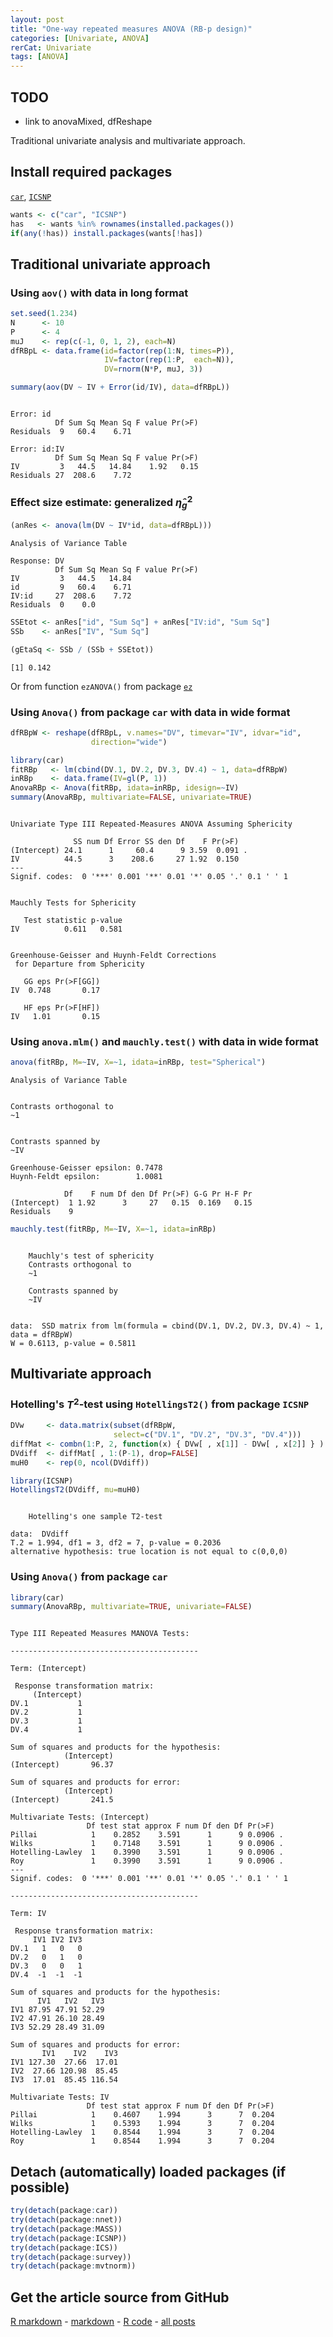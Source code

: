 ```yaml
---
layout: post
title: "One-way repeated measures ANOVA (RB-p design)"
categories: [Univariate, ANOVA]
rerCat: Univariate
tags: [ANOVA]
---
```





TODO
-------------------------

 - link to anovaMixed, dfReshape

Traditional univariate analysis and multivariate approach.

Install required packages
-------------------------

[`car`](http://cran.r-project.org/package=car), [`ICSNP`](http://cran.r-project.org/package=ICSNP)


```r
wants <- c("car", "ICSNP")
has   <- wants %in% rownames(installed.packages())
if(any(!has)) install.packages(wants[!has])
```


Traditional univariate approach
-------------------------

### Using `aov()` with data in long format


```r
set.seed(1.234)
N      <- 10
P      <- 4
muJ    <- rep(c(-1, 0, 1, 2), each=N)
dfRBpL <- data.frame(id=factor(rep(1:N, times=P)),
                     IV=factor(rep(1:P,  each=N)),
                     DV=rnorm(N*P, muJ, 3))
```



```r
summary(aov(DV ~ IV + Error(id/IV), data=dfRBpL))
```

```

Error: id
          Df Sum Sq Mean Sq F value Pr(>F)
Residuals  9   60.4    6.71               

Error: id:IV
          Df Sum Sq Mean Sq F value Pr(>F)
IV         3   44.5   14.84    1.92   0.15
Residuals 27  208.6    7.72               
```


### Effect size estimate: generalized $\hat{\eta}_{g}^{2}$


```r
(anRes <- anova(lm(DV ~ IV*id, data=dfRBpL)))
```

```
Analysis of Variance Table

Response: DV
          Df Sum Sq Mean Sq F value Pr(>F)
IV         3   44.5   14.84               
id         9   60.4    6.71               
IV:id     27  208.6    7.72               
Residuals  0    0.0                       
```



```r
SSEtot <- anRes["id", "Sum Sq"] + anRes["IV:id", "Sum Sq"]
SSb    <- anRes["IV", "Sum Sq"]
```



```r
(gEtaSq <- SSb / (SSb + SSEtot))
```

```
[1] 0.142
```


Or from function `ezANOVA()` from package [`ez`](http://cran.r-project.org/package=ez)

### Using `Anova()` from package `car` with data in wide format


```r
dfRBpW <- reshape(dfRBpL, v.names="DV", timevar="IV", idvar="id",
                  direction="wide")
```



```r
library(car)
fitRBp   <- lm(cbind(DV.1, DV.2, DV.3, DV.4) ~ 1, data=dfRBpW)
inRBp    <- data.frame(IV=gl(P, 1))
AnovaRBp <- Anova(fitRBp, idata=inRBp, idesign=~IV)
summary(AnovaRBp, multivariate=FALSE, univariate=TRUE)
```

```

Univariate Type III Repeated-Measures ANOVA Assuming Sphericity

              SS num Df Error SS den Df    F Pr(>F)  
(Intercept) 24.1      1     60.4      9 3.59  0.091 .
IV          44.5      3    208.6     27 1.92  0.150  
---
Signif. codes:  0 '***' 0.001 '**' 0.01 '*' 0.05 '.' 0.1 ' ' 1 


Mauchly Tests for Sphericity

   Test statistic p-value
IV          0.611   0.581


Greenhouse-Geisser and Huynh-Feldt Corrections
 for Departure from Sphericity

   GG eps Pr(>F[GG])
IV  0.748       0.17

   HF eps Pr(>F[HF])
IV   1.01       0.15
```


### Using `anova.mlm()` and `mauchly.test()` with data in wide format


```r
anova(fitRBp, M=~IV, X=~1, idata=inRBp, test="Spherical")
```

```
Analysis of Variance Table


Contrasts orthogonal to
~1


Contrasts spanned by
~IV

Greenhouse-Geisser epsilon: 0.7478
Huynh-Feldt epsilon:        1.0081

            Df    F num Df den Df Pr(>F) G-G Pr H-F Pr
(Intercept)  1 1.92      3     27   0.15  0.169   0.15
Residuals    9                                        
```



```r
mauchly.test(fitRBp, M=~IV, X=~1, idata=inRBp)
```

```

	Mauchly's test of sphericity
	Contrasts orthogonal to
	~1

	Contrasts spanned by
	~IV


data:  SSD matrix from lm(formula = cbind(DV.1, DV.2, DV.3, DV.4) ~ 1, data = dfRBpW) 
W = 0.6113, p-value = 0.5811
```


Multivariate approach
-------------------------

### Hotelling's $T^{2}$-test using `HotellingsT2()` from package `ICSNP`


```r
DVw     <- data.matrix(subset(dfRBpW,
                       select=c("DV.1", "DV.2", "DV.3", "DV.4")))
diffMat <- combn(1:P, 2, function(x) { DVw[ , x[1]] - DVw[ , x[2]] } )
DVdiff  <- diffMat[ , 1:(P-1), drop=FALSE]
muH0    <- rep(0, ncol(DVdiff))
```



```r
library(ICSNP)
HotellingsT2(DVdiff, mu=muH0)
```

```

	Hotelling's one sample T2-test

data:  DVdiff 
T.2 = 1.994, df1 = 3, df2 = 7, p-value = 0.2036
alternative hypothesis: true location is not equal to c(0,0,0) 
```


### Using `Anova()` from package `car`


```r
library(car)
summary(AnovaRBp, multivariate=TRUE, univariate=FALSE)
```

```

Type III Repeated Measures MANOVA Tests:

------------------------------------------
 
Term: (Intercept) 

 Response transformation matrix:
     (Intercept)
DV.1           1
DV.2           1
DV.3           1
DV.4           1

Sum of squares and products for the hypothesis:
            (Intercept)
(Intercept)       96.37

Sum of squares and products for error:
            (Intercept)
(Intercept)       241.5

Multivariate Tests: (Intercept)
                 Df test stat approx F num Df den Df Pr(>F)  
Pillai            1    0.2852    3.591      1      9 0.0906 .
Wilks             1    0.7148    3.591      1      9 0.0906 .
Hotelling-Lawley  1    0.3990    3.591      1      9 0.0906 .
Roy               1    0.3990    3.591      1      9 0.0906 .
---
Signif. codes:  0 '***' 0.001 '**' 0.01 '*' 0.05 '.' 0.1 ' ' 1 

------------------------------------------
 
Term: IV 

 Response transformation matrix:
     IV1 IV2 IV3
DV.1   1   0   0
DV.2   0   1   0
DV.3   0   0   1
DV.4  -1  -1  -1

Sum of squares and products for the hypothesis:
      IV1   IV2   IV3
IV1 87.95 47.91 52.29
IV2 47.91 26.10 28.49
IV3 52.29 28.49 31.09

Sum of squares and products for error:
       IV1    IV2    IV3
IV1 127.30  27.66  17.01
IV2  27.66 120.98  85.45
IV3  17.01  85.45 116.54

Multivariate Tests: IV
                 Df test stat approx F num Df den Df Pr(>F)
Pillai            1    0.4607    1.994      3      7  0.204
Wilks             1    0.5393    1.994      3      7  0.204
Hotelling-Lawley  1    0.8544    1.994      3      7  0.204
Roy               1    0.8544    1.994      3      7  0.204
```


Detach (automatically) loaded packages (if possible)
-------------------------


```r
try(detach(package:car))
try(detach(package:nnet))
try(detach(package:MASS))
try(detach(package:ICSNP))
try(detach(package:ICS))
try(detach(package:survey))
try(detach(package:mvtnorm))
```


Get the article source from GitHub
----------------------------------------------

[R markdown](https://github.com/dwoll/RExRepos/raw/master/Rmd/anovaRBp.Rmd) - [markdown](https://github.com/dwoll/RExRepos/raw/master/md/anovaRBp.md) - [R code](https://github.com/dwoll/RExRepos/raw/master/R/anovaRBp.R) - [all posts](https://github.com/dwoll/RExRepos/)
